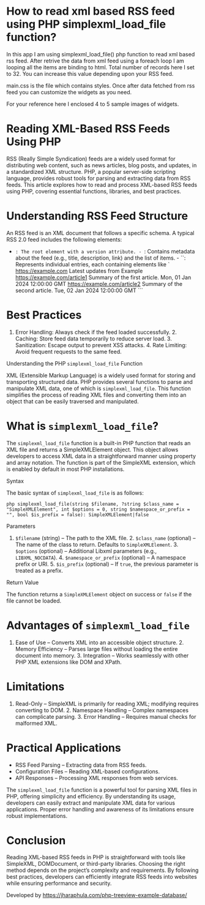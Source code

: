 # How to read xml based RSS feed using PHP simplexml_load_file function? #

In this app I am using simplexml_load_file() php function to read xml based rss feed. After retrive the data from xml feed using a foreach loop I am looping all the items are binding to html. Total number of records here I set to 32. You can increase this value depending upon your RSS feed.

main.css is the file which contains styles. Once after data fetched from rss feed you can customize the widgets as you need.

For your reference here I enclosed 4 to 5 sample images of widgets.

# Reading XML-Based RSS Feeds Using PHP #

RSS (Really Simple Syndication) feeds are a widely used format for distributing web content, such as news articles, blog posts, and updates, in a standardized XML structure. PHP, a popular server-side scripting language, provides robust tools for parsing and extracting data from RSS feeds. This article explores how to read and process XML-based RSS feeds using PHP, covering essential functions, libraries, and best practices.

# Understanding RSS Feed Structure #

An RSS feed is an XML document that follows a specific schema. A typical RSS 2.0 feed includes the following elements:

- ``: The root element with a version attribute. - ``: Contains metadata about the feed (e.g., title, description, link) and the list of items. - ``: Represents individual entries, each containing elements like ` https://example.com Latest updates from Example https://example.com/article1 Summary of the first article. Mon, 01 Jan 2024 12:00:00 GMT https://example.com/article2 Summary of the second article. Tue, 02 Jan 2024 12:00:00 GMT ```

# Best Practices #

1. Error Handling: Always check if the feed loaded successfully. 2. Caching: Store feed data temporarily to reduce server load. 3. Sanitization: Escape output to prevent XSS attacks. 4. Rate Limiting: Avoid frequent requests to the same feed.

Understanding the PHP `simplexml_load_file` Function

XML (Extensible Markup Language) is a widely used format for storing and transporting structured data. PHP provides several functions to parse and manipulate XML data, one of which is `simplexml_load_file`. This function simplifies the process of reading XML files and converting them into an object that can be easily traversed and manipulated.

# What is `simplexml_load_file`? #

The `simplexml_load_file` function is a built-in PHP function that reads an XML file and returns a SimpleXMLElement object. This object allows developers to access XML data in a straightforward manner using property and array notation. The function is part of the SimpleXML extension, which is enabled by default in most PHP installations.

Syntax

The basic syntax of `simplexml_load_file` is as follows:

```php simplexml_load_file(string $filename, ?string $class_name = "SimpleXMLElement", int $options = 0, string $namespace_or_prefix = "", bool $is_prefix = false): SimpleXMLElement|false ```

Parameters

1. `$filename` (string) – The path to the XML file. 2. `$class_name` (optional) – The name of the class to return. Defaults to `SimpleXMLElement`. 3. `$options` (optional) – Additional Libxml parameters (e.g., `LIBXML_NOCDATA`). 4. `$namespace_or_prefix` (optional) – A namespace prefix or URI. 5. `$is_prefix` (optional) – If `true`, the previous parameter is treated as a prefix.

Return Value

The function returns a `SimpleXMLElement` object on success or `false` if the file cannot be loaded.

# Advantages of `simplexml_load_file` #

1. Ease of Use – Converts XML into an accessible object structure. 2. Memory Efficiency – Parses large files without loading the entire document into memory. 3. Integration – Works seamlessly with other PHP XML extensions like DOM and XPath.

# Limitations #

1. Read-Only – SimpleXML is primarily for reading XML; modifying requires converting to DOM. 2. Namespace Handling – Complex namespaces can complicate parsing. 3. Error Handling – Requires manual checks for malformed XML.

# Practical Applications #

- RSS Feed Parsing – Extracting data from RSS feeds.
- Configuration Files – Reading XML-based configurations.
- API Responses – Processing XML responses from web services.

The `simplexml_load_file` function is a powerful tool for parsing XML files in PHP, offering simplicity and efficiency. By understanding its usage, developers can easily extract and manipulate XML data for various applications. Proper error handling and awareness of its limitations ensure robust implementations.

# Conclusion #

Reading XML-based RSS feeds in PHP is straightforward with tools like SimpleXML, DOMDocument, or third-party libraries. Choosing the right method depends on the project’s complexity and requirements. By following best practices, developers can efficiently integrate RSS feeds into websites while ensuring performance and security.

Developed by https://jharaphula.com/php-treeview-example-database/

